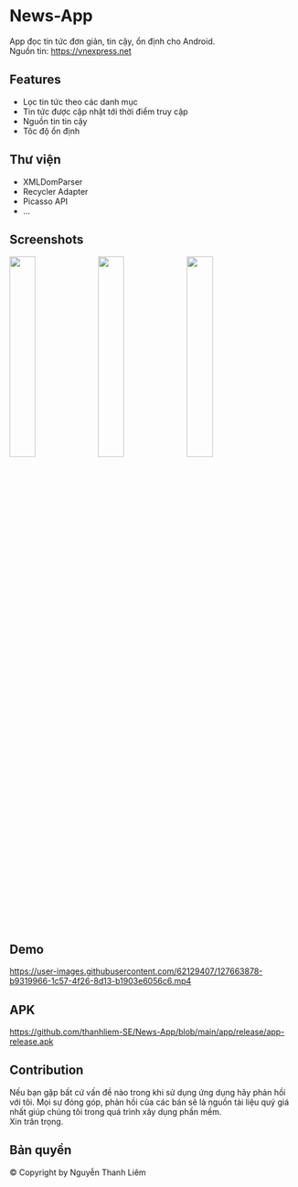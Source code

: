 # News-App

App đọc tin tức đơn giản, tin cậy, ổn định cho Android. <br>
Nguồn tin: https://vnexpress.net

## Features
* Lọc tin tức theo các danh mục
* Tin tức được cập nhật tới thời điểm truy cập
* Nguồn tin tin cậy
* Tôc độ ổn định

## Thư viện
* XMLDomParser
* Recycler Adapter
* Picasso API
* ...

## Screenshots
<img src="https://user-images.githubusercontent.com/62129407/127663813-34b233ba-b5b0-4267-b9ea-0d317b2e8d53.PNG" width="30%" height="30%">  <img src="https://user-images.githubusercontent.com/62129407/127663821-75ce0c2f-d268-4cea-ae69-3f7fa8b6357c.PNG" width="30%" height="30%"> <img src="https://user-images.githubusercontent.com/62129407/127663835-b5dd09bd-4d75-4134-902b-9552c8bbefee.PNG" width="30%" height="30%">

## Demo
https://user-images.githubusercontent.com/62129407/127663878-b9319966-1c57-4f26-8d13-b1903e6056c6.mp4


## APK
https://github.com/thanhliem-SE/News-App/blob/main/app/release/app-release.apk

## Contribution
Nếu bạn gặp bất cứ vấn đề nào trong khi sử dụng ứng dụng hãy phản hồi với tôi. Mọi sự đóng góp, phản hồi của các bán sẽ là nguồn tài liệu quý giá nhất giúp chúng tôi trong quá trình xây dụng phần mềm. <br>
Xin trân trọng.

## Bản quyền
© Copyright by Nguyễn Thanh Liêm
